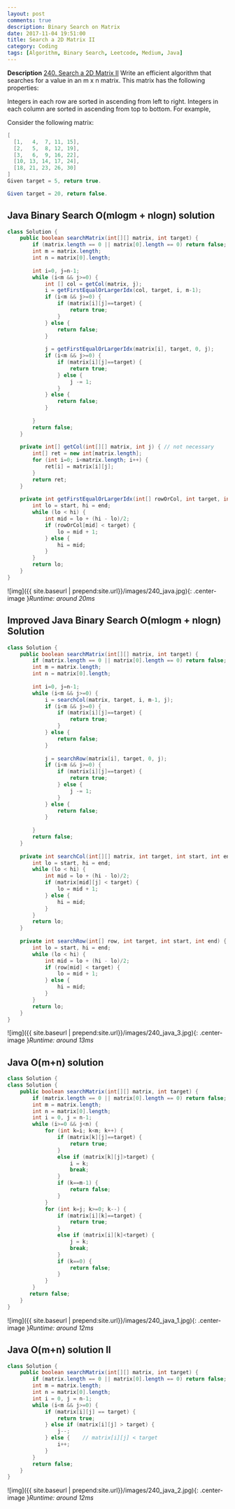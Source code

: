 ```yaml
---
layout: post
comments: true
description: Binary Search on Matrix
date: 2017-11-04 19:51:00
title: Search a 2D Matrix II
category: Coding
tags: [Algorithm, Binary Search, Leetcode, Medium, Java]
---
```


**Description**
[240. Search a 2D Matrix II](https://leetcode.com/problems/search-a-2d-matrix-ii/description/)
Write an efficient algorithm that searches for a value in an m x n matrix. This matrix has the following properties:

Integers in each row are sorted in ascending from left to right.
Integers in each column are sorted in ascending from top to bottom.
For example,

Consider the following matrix:
```java
[
  [1,   4,  7, 11, 15],
  [2,   5,  8, 12, 19],
  [3,   6,  9, 16, 22],
  [10, 13, 14, 17, 24],
  [18, 21, 23, 26, 30]
]
Given target = 5, return true.

Given target = 20, return false.
```


## Java Binary Search O(mlogm + nlogn) solution

```java
class Solution {
    public boolean searchMatrix(int[][] matrix, int target) {
        if (matrix.length == 0 || matrix[0].length == 0) return false;
        int m = matrix.length;
        int n = matrix[0].length;
        
        int i=0, j=n-1;
        while (i<m && j>=0) {
            int [] col = getCol(matrix, j);
            i = getFirstEqualOrLargerIdx(col, target, i, m-1);
            if (i<m && j>=0) {
                if (matrix[i][j]==target) {
                    return true;
                }
            } else {
                return false;
            }
            
            j = getFirstEqualOrLargerIdx(matrix[i], target, 0, j);
            if (i<m && j>=0) {
                if (matrix[i][j]==target) {
                    return true;
                } else {
                    j -= 1;
                }
            } else {
                return false;
            }
            
        }    
        return false;
    }
    
    private int[] getCol(int[][] matrix, int j) { // not necessary
        int[] ret = new int[matrix.length];
        for (int i=0; i<matrix.length; i++) {
            ret[i] = matrix[i][j];
        }
        return ret;
    }
    
    private int getFirstEqualOrLargerIdx(int[] rowOrCol, int target, int start, int end) {
        int lo = start, hi = end;
        while (lo < hi) {
            int mid = lo + (hi - lo)/2;
            if (rowOrCol[mid] < target) {
                lo = mid + 1;
            } else {
                hi = mid;
            }
        }
        return lo;
    }
}                
```
![img]({{ site.baseurl | prepend:site.url}}/images/240_java.jpg){: .center-image }*Runtime: around 20ms*

## Improved Java Binary Search O(mlogm + nlogn) Solution
```java
class Solution {
    public boolean searchMatrix(int[][] matrix, int target) {
        if (matrix.length == 0 || matrix[0].length == 0) return false;
        int m = matrix.length;
        int n = matrix[0].length;
        
        int i=0, j=n-1;
        while (i<m && j>=0) {
            i = searchCol(matrix, target, i, m-1, j);
            if (i<m && j>=0) {
                if (matrix[i][j]==target) {
                    return true;
                }
            } else {
                return false;
            }
            
            j = searchRow(matrix[i], target, 0, j);
            if (i<m && j>=0) {
                if (matrix[i][j]==target) {
                    return true;
                } else {
                    j -= 1;
                }
            } else {
                return false;
            }
            
        }    
        return false;
    }
    
    private int searchCol(int[][] matrix, int target, int start, int end, int j) {
        int lo = start, hi = end;
        while (lo < hi) {
            int mid = lo + (hi - lo)/2;
            if (matrix[mid][j] < target) {
                lo = mid + 1;
            } else {
                hi = mid;
            }
        }
        return lo;
    }
    
    private int searchRow(int[] row, int target, int start, int end) {
        int lo = start, hi = end;
        while (lo < hi) {
            int mid = lo + (hi - lo)/2;
            if (row[mid] < target) {
                lo = mid + 1;
            } else {
                hi = mid;
            }
        }
        return lo;
    }
}                
```
![img]({{ site.baseurl | prepend:site.url}}/images/240_java_3.jpg){: .center-image }*Runtime: around 13ms*

## Java O(m+n) solution

```java
class Solution {
class Solution {
    public boolean searchMatrix(int[][] matrix, int target) {
        if (matrix.length == 0 || matrix[0].length == 0) return false;
        int m = matrix.length;
        int n = matrix[0].length;
        int i = 0, j = n-1;
        while (i>=0 && j<n) {
            for (int k=i; k<m; k++) {
                if (matrix[k][j]==target) {
                    return true;
                }
                else if (matrix[k][j]>target) {
                    i = k;
                    break;
                }
                if (k==m-1) {
                    return false;
                }
            }
            for (int k=j; k>=0; k--) {
                if (matrix[i][k]==target) {
                    return true;
                }
                else if (matrix[i][k]<target) {
                    j = k;
                    break;
                }
                if (k==0) {
                    return false;
                }
            }
        }
       return false;
    }
}                
```
![img]({{ site.baseurl | prepend:site.url}}/images/240_java_1.jpg){: .center-image }*Runtime: around 12ms*

## Java O(m+n) solution II

```java
class Solution {
    public boolean searchMatrix(int[][] matrix, int target) {
        if (matrix.length == 0 || matrix[0].length == 0) return false;
        int m = matrix.length;
        int n = matrix[0].length;
        int i = 0, j = n-1;
        while (i<m && j>=0) {
            if (matrix[i][j] == target) {
                return true;
            } else if (matrix[i][j] > target) {
                j--;
            } else {    // matrix[i][j] < target
                i++;
            }
        }
        return false;
    }
}
```

![img]({{ site.baseurl | prepend:site.url}}/images/240_java_2.jpg){: .center-image }*Runtime: around 12ms*